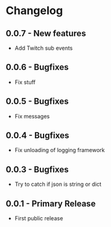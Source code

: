 # Changelog

## 0.0.7 - New features

* Add Twitch sub events

## 0.0.6 - Bugfixes

* Fix stuff

## 0.0.5 - Bugfixes

* Fix messages

## 0.0.4 - Bugfixes

* Fix unloading of logging framework

## 0.0.3 - Bugfixes

* Try to catch if json is string or dict

## 0.0.1 - Primary Release

* First public release
